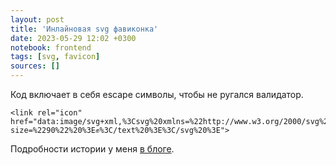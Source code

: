 ```yaml
---
layout: post
title: 'Инлайновая svg фавиконка'
date: 2023-05-29 12:02 +0300
notebook: frontend
tags: [svg, favicon]
sources: []
---
```

Код включает в себя escape символы, чтобы не ругался валидатор.
```
<link rel="icon" 
href="data:image/svg+xml,%3Csvg%20xmlns=%22http://www.w3.org/2000/svg%22%20viewBox=%220%200%20100%20100%22%20%3E%3Ctext%20y=%22.9em%22%20font-size=%2290%22%20%3E✊%3C/text%20%3E%3C/svg%20%3E">

```
Подробности истории у меня [в блоге](https://vallek.github.io/webval-blog/2022/06/02/fix-svg-favicon-error.html). 